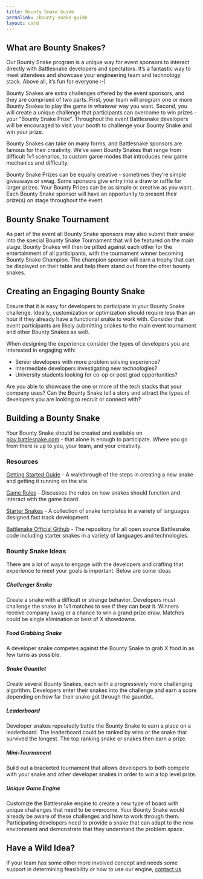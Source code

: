 ```yaml
---
title: Bounty Snake Guide
permalink: /bounty-snake-guide
layout: card
---
```


## What are Bounty Snakes?

Our Bounty Snake program is a unique way for event sponsors to interact directly with Battlesnake developers and spectators. It’s a fantastic way to meet attendees and showcase your engineering team and technology stack. Above all, it’s fun for everyone :-) 

Bounty Snakes are extra challenges offered by the event sponsors, and they are comprised of two parts. First, your team will program one or more Bounty Snakes to play the game in whatever way you want. Second, you will create a unique challenge that participants can overcome to win prizes - your “Bounty Snake Prize”. Throughout the event Battlesnake developers will be encouraged to visit your booth to challenge your Bounty Snake and win your prize.
 
Bounty Snakes can take on many forms, and Battlesnake sponsors are famous for their creativity. We’ve seen Bounty Snakes that range from difficult 1v1 scenarios, to custom game modes that introduces new game mechanics and difficulty.

Bounty Snake Prizes can be equally creative - sometimes they’re simple giveaways or swag. Some sponsors give entry into a draw or raffle for larger prizes. Your Bounty Prizes can be as simple or creative as you want. Each Bounty Snake sponsor will have an opportunity to present their prize(s) on stage throughout the event.

## Bounty Snake Tournament

As part of the event all Bounty Snake sponsors may also submit their snake into the special Bounty Snake Tournament that will be featured on the main stage. Bounty Snakes will then be pitted against each other for the entertainment of all participants, with the tournament winner becoming Bounty Snake Champion. The champion sponsor will earn a trophy that can be displayed on their table and help them stand out from the other bounty snakes.


## Creating an Engaging Bounty Snake

Ensure that it is easy for developers to participate in your Bounty Snake challenge. Ideally, customization or optimization should require less than an hour if they already have a functional snake to work with. Consider that event participants are likely submitting snakes to the main event tournament and other Bounty Snakes as well.

When designing the experience consider the types of developers you are interested in engaging with:
-   Senior developers with more problem solving experience?
-   Intermediate developers investigating new technologies?
-   University students looking for co-op or post grad opportunities?

Are you able to showcase the one or more of the tech stacks that your company uses? Can the Bounty Snake tell a story and attract the types of developers you are looking to recruit or connect with?

## Building a Bounty Snake

Your Bounty Snake should be created and available on [play.battlesnake.com](https://play.battlesnake.com/) - that alone is enough to participate. Where you go from there is up to you, your team, and your creativity.

### Resources

[Getting Started Guide](https://docs.battlesnake.com/) - A walkthrough of the steps in creating a new snake and getting it running on the site.

[Game Rules](https://docs.battlesnake.com/rules) - Discusses the rules on how snakes should function and interact with the game board.

[Starter Snakes](https://docs.battlesnake.com/starter-snakes) - A collection of snake templates in a variety of languages designed fast track development.

[Battlenake Official Github](https://github.com/battlesnakeofficial) - The repository for all open source Battlesnake code including starter snakes in a variety of languages and technologies.

### Bounty Snake Ideas

There are a lot of ways to engage with the developers and crafting that experience to meet your goals is important. Below are some ideas

##### _Challenger Snake_
Create a snake with a difficult or strange behavior. Developers must challenge the snake in 1v1 matches to see if they can beat it. Winners receive company swag or a chance to win a grand prize draw. Matches could be single elimination or best of X showdowns.

##### _Food Grabbing Snake_
A developer snake competes against the Bounty Snake to grab X food in as few turns as possible.

##### _Snake Gauntlet_
Create several Bounty Snakes, each with a progressively more challenging algorithm. Developers enter their snakes into the challenge and earn a score depending on how far their snake got through the gauntlet.

##### _Leaderboard_
Developer snakes repeatedly battle the Bounty Snake to earn a place on a leaderboard. The leaderboard could be ranked by wins or the snake that survived the longest. The top ranking snake or snakes then earn a prize.

##### _Mini-Tournament_
Build out a bracketed tournament that allows developers to both compete with your snake and other developer snakes in order to win a top level prize.

##### _Unique Game Engine_
Customize the Battlesnake engine to create a new type of board with unique challenges that need to be overcome. Your Bounty Snake would already be aware of these challenges and how to work through them. Participating developers need to provide a snake that can adapt to the new environment and demonstrate that they understand the problem space.

## Have a Wild Idea?
If your team has some other more involved concept and needs some support in determining feasibility or how to use our engine, [contact us](mailto:us@battlesnake.com)
